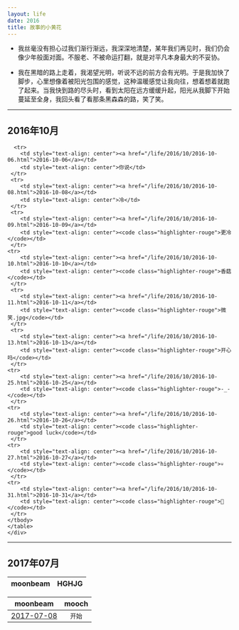 ```yaml
---
layout: life
date: 2016
title: 故事的小黄花
---
```


- 我丝毫没有担心过我们渐行渐远，我深深地清楚，某年我们再见时，我们仍会像少年般面对面。不服老、不被命运打翻，就是对平凡本身最大的不妥协。

- 我在黑暗的路上走着，我渴望光明，听说不远的前方会有光明。于是我加快了脚步，心里想像着被阳光包围的感觉，这种温暖感觉让我向往，想着想着就跑了起来。当我快到路的尽头时，看到太阳在远方缓缓升起，阳光从我脚下开始蔓延至全身，我回头看了看那条黑森森的路，笑了笑。


----------
 <div class='lifelog'>
  <h2 id="section-1">2016年10月</h2>
	<table>
	  <thead>
		<tr>
		  <th style="text-align: center">moonbeam</th>
		  <th style="text-align: center">HGHJG </th>
		</tr>
      </thead>
    <tbody>

      <tr>
        <td style="text-align: center"><a href="/life/2016/10/2016-10-06.html">2016-10-06</a></td>
        <td style="text-align: center">你说</td>
     </tr>
     <tr>
        <td style="text-align: center"><a href="/life/2016/10/2016-10-08.html">2016-10-08</a></td>
        <td style="text-align: center">冷</td>
     </tr>
     <tr>
        <td style="text-align: center"><a href="/life/2016/10/2016-10-09.html">2016-10-09</a></td>
        <td style="text-align: center"><code class="highlighter-rouge">更冷</code></td>
     </tr>
    <tr>
        <td style="text-align: center"><a href="/life/2016/10/2016-10-10.html">2016-10-10</a></td>
        <td style="text-align: center"><code class="highlighter-rouge">香菇</code></td>
     </tr>
     <tr>
        <td style="text-align: center"><a href="/life/2016/10/2016-10-11.html">2016-10-11</a></td>
        <td style="text-align: center"><code class="highlighter-rouge">微笑.jpg</code></td>
     </tr>
     <tr>
        <td style="text-align: center"><a href="/life/2016/10/2016-10-13.html">2016-10-13</a></td>
        <td style="text-align: center"><code class="highlighter-rouge">开心吗</code></td>
     </tr>
    <tr>
        <td style="text-align: center"><a href="/life/2016/10/2016-10-25.html">2016-10-25</a></td>
        <td style="text-align: center"><code class="highlighter-rouge">-_-</code></td>
     </tr>
    <tr>
        <td style="text-align: center"><a href="/life/2016/10/2016-10-26.html">2016-10-26</a></td>
        <td style="text-align: center"><code class="highlighter-rouge">good luck</code></td>
     </tr>
    <tr>
        <td style="text-align: center"><a href="/life/2016/10/2016-10-27.html">2016-10-27</a></td>
        <td style="text-align: center"><code class="highlighter-rouge">💀</code></td>
     </tr>
    <tr>
        <td style="text-align: center"><a href="/life/2016/10/2016-10-31.html">2016-10-31</a></td>
        <td style="text-align: center"><code class="highlighter-rouge">🎈</code></td>
     </tr>
    </tbody>
    </table>
    </div>
****
 <div class='lifelog'>
  <h2 id="section-1">2017年07月</h2>
	<table>
	  <thead>
		<tr>
		  <th style="text-align: center">moonbeam</th>
		  <th style="text-align: center">mooch</th>
		</tr>
      </thead>
      <tr>
        <td style="text-align: center"><a href="/life/2017/07/2017-07-08.html">2017-07-08</a></td>
        <td style="text-align: center"><code class="highlighter-rouge">开始</code></td>
     </tr>
    </table>
    </div>
